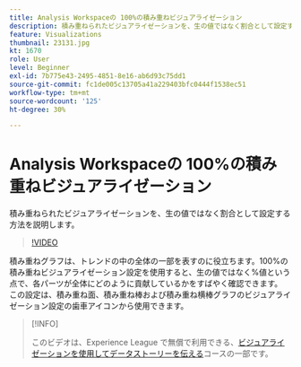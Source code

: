 ```yaml
---
title: Analysis Workspaceの 100%の積み重ねビジュアライゼーション
description: 積み重ねられたビジュアライゼーションを、生の値ではなく割合として設定する方法を説明します。
feature: Visualizations
thumbnail: 23131.jpg
kt: 1670
role: User
level: Beginner
exl-id: 7b775e43-2495-4851-8e16-ab6d93c75dd1
source-git-commit: fc1de005c13705a41a229403bfc0444f1538ec51
workflow-type: tm+mt
source-wordcount: '125'
ht-degree: 30%

---
```


# Analysis Workspaceの 100%の積み重ねビジュアライゼーション

積み重ねられたビジュアライゼーションを、生の値ではなく割合として設定する方法を説明します。

>[!VIDEO](https://video.tv.adobe.com/v/23131/?quality=12&learn=on)

積み重ねグラフは、トレンドの中の全体の一部を表すのに役立ちます。100%の積み重ねビジュアライゼーション設定を使用すると、生の値ではなく%値という点で、各パーツが全体にどのように貢献しているかをすばやく確認できます。 この設定は、積み重ね面、積み重ね棒および積み重ね横棒グラフのビジュアライゼーション設定の歯車アイコンから使用できます。

>[!INFO]
>
> このビデオは、Experience League で無償で利用できる、[ビジュアライゼーションを使用してデータストーリーを伝える](https://experienceleague.adobe.com/?recommended=Analytics-U-1-2021.1.visualizations&amp;lang=ja)コースの一部です。
